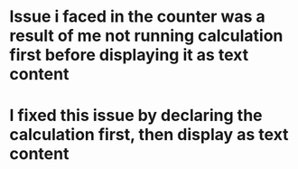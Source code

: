 # Issue i faced in the counter was a result of me not running calculation first before displaying it as text content

# I fixed this issue by declaring the calculation first, then display as text content
